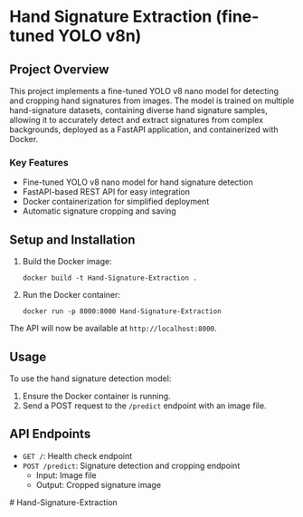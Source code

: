 # Hand Signature Extraction (fine-tuned YOLO v8n)

## Project Overview

This project implements a fine-tuned YOLO v8 nano model for detecting and cropping hand signatures from images. The model is trained on multiple hand-signature datasets, containing diverse hand signature samples, allowing it to accurately detect and extract signatures from complex backgrounds, deployed as a FastAPI application, and containerized with Docker.

### Key Features

- Fine-tuned YOLO v8 nano model for hand signature detection
- FastAPI-based REST API for easy integration
- Docker containerization for simplified deployment
- Automatic signature cropping and saving

## Setup and Installation

1. Build the Docker image:

   ```
   docker build -t Hand-Signature-Extraction .
   ```

2. Run the Docker container:
   ```
   docker run -p 8000:8000 Hand-Signature-Extraction
   ```

The API will now be available at `http://localhost:8000`.

## Usage

To use the hand signature detection model:

1. Ensure the Docker container is running.
2. Send a POST request to the `/predict` endpoint with an image file.

## API Endpoints

- `GET /`: Health check endpoint
- `POST /predict`: Signature detection and cropping endpoint
  - Input: Image file
  - Output: Cropped signature image

#   H a n d - S i g n a t u r e - E x t r a c t i o n 
 
 
